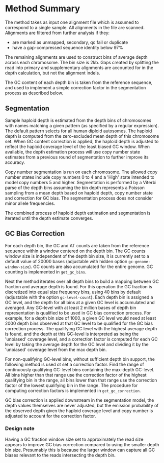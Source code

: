 # Method Summary

The method takes as input one alignment file which is assumed to correspond to a single sample. All alignments in the
file are scanned. Alignments are filtered from further analysis if they:

- are marked as unmapped, secondary, qc fail or duplicate
- have a gap-compressed sequence identity below 97%

The remaining alignments are used to construct bins of average depth across each chromosome. The bin size is 2kb. Gaps
created by splitting the read into primary and supplementary alignments are accounted for in the depth calculation, but
not the alignment indels.

The GC content of each depth bin is taken from the reference sequence, and used to implement a simple correction factor
in the segmentation process as described below.

## Segmentation

Sample haploid depth is estimated from the depth bins of chromosomes with names matching a given pattern (as specified
by a regular expression). The default pattern selects for all human diploid autosomes. The haploid depth is computed
from the zero-excluded mean depth of this chromosome set. When GC content correction is applied, the haploid depth is
adjusted to reflect the haploid coverage level of the least biased GC window. When available, the depth estimation
process will use copy number state estimates from a previous round of segmentation to further improve its accuracy.

Copy number segmentation is run on each chromosome. The allowed copy number states include copy numbers 0 to 4 and a
'High' state intended to model copy numbers 5 and higher. Segmentation is performed by a Viterbi parse of the depth bins
assuming the bin depth represents a Poisson sampling from a mean depth based on haploid depth, copy number state and
correction for GC bias. The segmentation process does not consider minor allele frequencies.

The combined process of haploid depth estimation and segmentation is iterated until the depth estimate converges.

## GC Bias Correction

For each depth bin, the GC and AT counts are taken from the reference sequence within a window centered on the depth
bin. The GC counts window size is independent of the depth bin size, it is currently set to a default value of
20000 bases (adjustable with hidden option `gc-genome-window-size`). GC counts are also accumulated for the entire
genome. GC counting is implemented in `get_gc_bins`.

Next the method iterates over all depth bins to build a mapping between GC fraction and average depth is found. For
this operation the GC fraction is discretized into equal size frequency bins, using 40 bins by default (adjustable with
the option `gc-level-count`). Each depth bin is assigned a GC level, and the depth for all bins at a given GC level is
accumulated and averaged. Any GC-level with at least 2 million bases of depth bin representation is qualified to be used
in GC bias correction process. For example, for a depth bin size of 1000, a given GC level would need at least 2000
depth bins observed at that GC level to be qualified for the GC bias correction process. The qualifying GC level with
the highest average depth is found, and the depth at this GC-level is interpreted as being the 'unbiased' coverage
level, and a correction factor is computed for each GC level by taking the average depth for the GC level and dividing
it by the 'unbiased' coverage level from the max depth bin.

For non-qualifying GC-level bins, without sufficient depth bin support, the following method is used ot set a correction
factor. Find the range of continuously qualifying GC-level bins containing the max-depth GC-level. All bins higher than
that range use the correction factor of the highest qualifying bin in the range, all bins lower than that range use the
correction factor of the lowest qualifying bin in the range. The procedure for computing correction factors is
implemented in `get_gc_correction`.

GC bias correction is applied downstream in the segmentation model, the depth values themselves are never adjusted, but
the emission probability of the observed depth given the haploid coverage level and copy number is adjusted to account
for the correction factor.

### Design note

Having a GC fraction window size set to approximately the read size appears to improve GC bias correction compared to
using the smaller depth bin size. Presumably this is because the larger window can capture all GC biases relevant to the
reads intersecting the depth bin.